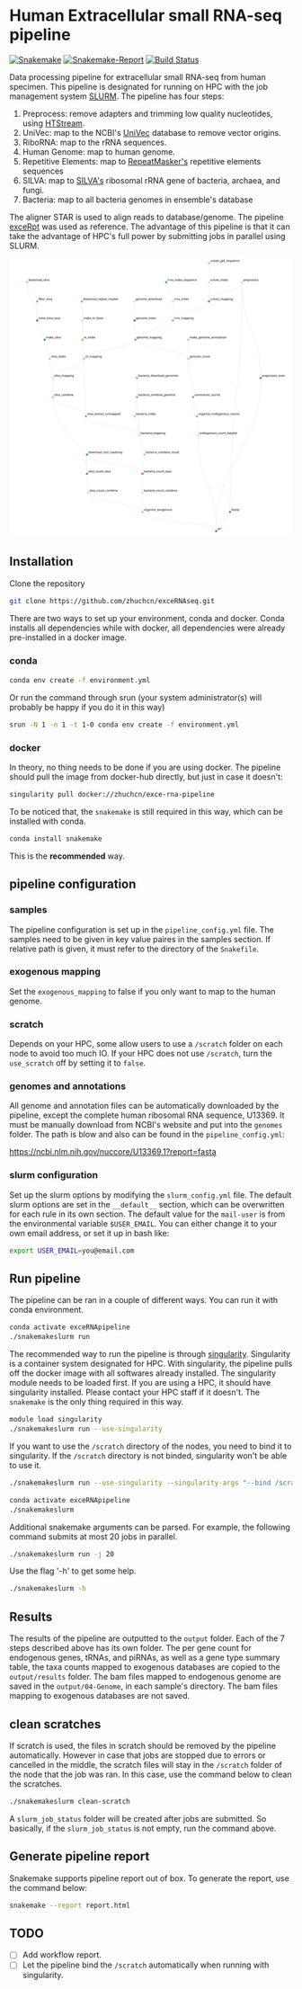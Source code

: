 # Human Extracellular small RNA-seq pipeline

[![Snakemake](https://img.shields.io/badge/snakemake-≥5.8.1-brightgreen.svg)](https://snakemake.bitbucket.io)
[![Snakemake-Report](https://img.shields.io/badge/snakemake-report-green.svg)](https://cdn.rawgit.com/zhuchcn/exceRNApipeline/master/.test/report.html)
[![Build Status](https://travis-ci.org/zhuchcn/exceRNApipeline.svg?branch=master)](https://travis-ci.org/zhuchcn/exceRNApipeline)

Data processing pipeline for extracellular small RNA-seq from human specimen. This pipeline is designated for running on HPC with the job management system [SLURM](https://slurm.schedmd.com/sbatch.html). The pipeline has four steps:

1. Preprocess: remove adapters and trimming low quality nucleotides, using [HTStream](https://github.com/ibest/HTStream).
2. UniVec: map to the NCBI's [UniVec](https://www.ncbi.nlm.nih.gov/tools/vecscreen/univec/) database to remove vector origins.
3. RiboRNA: map to the rRNA sequences.
4. Human Genome: map to human genome.
5. Repetitive Elements: map to [RepeatMasker's](http://www.repeatmasker.org/) repetitive elements sequences
6. SILVA: map to [SILVA's](https://www.arb-silva.de/) ribosomal rRNA gene of bacteria, archaea, and fungi.
7. Bacteria: map to all bacteria genomes in ensemble's database

The aligner STAR is used to align reads to database/genome. The pipeline [exceRpt](https://github.com/gersteinlab/exceRpt) was used as reference. The advantage of this pipeline is that it can take the advantage of HPC's full power by submitting jobs in parallel using SLURM.

![dag](dag.svg)

## Installation

Clone the repository
```bash
git clone https://github.com/zhuchcn/exceRNAseq.git
```

There are two ways to set up your environment, conda and docker. Conda installs all dependencies while with docker, all dependencies were already pre-installed in a docker image. 

### conda

```bash
conda env create -f environment.yml
```

Or run the command through srun (your system administrator(s) will probably be happy if you do it in this way)
```bash
srun -N 1 -n 1 -t 1-0 conda env create -f environment.yml
```

### docker

In theory, no thing needs to be done if you are using docker. The pipeline should pull the image from docker-hub directly, but just in case it doesn't:
```bash
singularity pull docker://zhuchcn/exce-rna-pipeline
```
To be noticed that, the `snakemake` is still required in this way, which can be installed with conda.
```bash
conda install snakemake
```
This is the **recommended** way.

## pipeline configuration

### samples

The pipeline configuration is set up in the `pipeline_config.yml` file. The samples need to be given in key value paires in the samples section. If relative path is given, it must refer to the directory of the `Snakefile`. 

### exogenous mapping

Set the `exogenous_mapping` to false if you only want to map to the human genome.

### scratch

Depends on your HPC, some allow users to use a `/scratch` folder on each node to avoid too much IO. If your HPC does not use `/scratch`, turn the `use_scratch` off by setting it to `false`.

### genomes and annotations

All genome and annotation files can be automatically downloaded by the pipeline, except the complete human ribosomal RNA sequence, U13369. It must be manually download from NCBI's website and put into the `genomes` folder. The path is blow and also can be found in the `pipeline_config.yml`:

https://ncbi.nlm.nih.gov/nuccore/U13369.1?report=fasta

### slurm configuration

Set up the slurm options by modifying the `slurm_config.yml` file. The default slurm options are set in the `__default__` section, which can be overwritten for each rule in its own section. The default value for the `mail-user` is from the environmental variable `$USER_EMAIL`. You can either change it to your own email address, or set it up in bash like:

```bash
export USER_EMAIL=you@email.com
```

## Run pipeline

The pipeline can be ran in a couple of different ways. You can run it with conda environment.

```bash
conda activate exceRNApipeline
./snakemakeslurm run
```

The recommended way to run the pipeline is through [singularity](https://sylabs.io/docs/). Singularity is a container system designated for HPC. With singularity, the pipeline pulls off the docker image with all softwares already installed. The singularity module needs to be loaded first. If you are using a HPC, it should have singularity installed. Please contact your HPC staff if it doesn't. The `snakemake` is the only thing required in this way.

```bash
module load singularity
./snakemakeslurm run --use-singularity
```

If you want to use the `/scratch` directory of the nodes, you need to bind it to singularity. If the `/scratch` directory is not binded, singularity won't be able to use it.
```bash
./snakemakeslurm run --use-singularity --singularity-args "--bind /scratch:/scratch"
```

```bash
conda activate exceRNApipeline
./snakemakeslurm
```

Additional snakemake arguments can be parsed. For example, the following command submits at most 20 jobs in parallel.
```bash
./snakemakeslurm run -j 20
```

Use the flag '-h' to get some help.
```bash
./snakemakeslurm -h
```

## Results

The results of the pipeline are outputted to the `output` folder. Each of the 7 steps described above has its own folder. The per gene count for endogenous genes, tRNAs, and piRNAs, as well as a gene type summary table, the taxa counts mapped to exogenous databases are copied to the `output/results` folder. The bam files mapped to endogenous genome are saved in the `output/04-Genome`, in each sample's directory. The bam files mapping to exogenous databases are not saved.

## clean scratches

If scratch is used, the files in scratch should be removed by the pipeline automatically. However in case that jobs are stopped due to errors or cancelled in the middle, the scratch files will stay in the `/scratch` folder of the node that the job was ran. In this case, use the command below to clean the scratches.

```bash
./snakemakeslurm clean-scratch
```

A `slurm_job_status` folder will be created after jobs are submitted. So basically, if the `slurm_job_status` is not empty, run the command above.

## Generate pipeline report

Snakemake supports pipeline report out of box. To generate the report, use the command below:
```bash
snakemake --report report.html
```

## TODO

- [ ] Add workflow report.
- [ ] Let the pipeline bind the `/scratch` automatically when running with singularity.